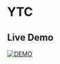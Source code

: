 # YTC

## Live Demo
[![DEMO](https://img.youtube.com/vi/MbqLrgoB_ro/0.jpg)](https://www.youtube.com/watch?v=MbqLrgoB_ro)
